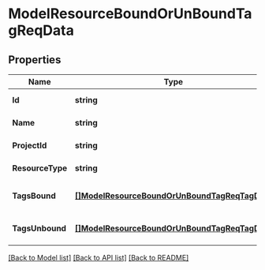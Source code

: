 # ModelResourceBoundOrUnBoundTagReqData

## Properties
Name | Type | Description | Notes
------------ | ------------- | ------------- | -------------
**Id** | **string** |  | [default to null]
**Name** | **string** |  | [default to null]
**ProjectId** | **string** |  | [default to null]
**ResourceType** | **string** |  | [default to null]
**TagsBound** | [**[]ModelResourceBoundOrUnBoundTagReqTagData**](model.ResourceBoundOrUnBoundTagReqTagData.md) |  | [optional] [default to null]
**TagsUnbound** | [**[]ModelResourceBoundOrUnBoundTagReqTagData**](model.ResourceBoundOrUnBoundTagReqTagData.md) |  | [optional] [default to null]

[[Back to Model list]](../README.md#documentation-for-models) [[Back to API list]](../README.md#documentation-for-api-endpoints) [[Back to README]](../README.md)


